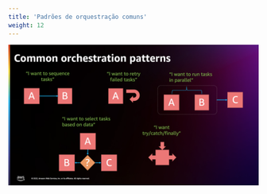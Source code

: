 ```yaml
---
title: 'Padrões de orquestração comuns'
weight: 12
---
```


![Padrões de orquestração comuns](/static/img/intro/common-patterns.png)
